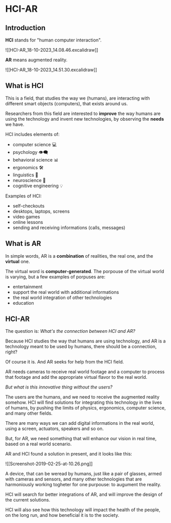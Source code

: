 # HCI-AR

## Introduction

**HCI** stands for "human computer interaction".

![[HCI-AR_18-10-2023_14.08.46.excalidraw]]

**AR** means augmented reality.

![[HCI-AR_18-10-2023_14.51.30.excalidraw]]

## What is HCI

This is a field, that studies the way we (humans), are interacting with different smart objects (computers), that exists around us.

Researchers from this field are interested to **improve** the way humans are using the technology and invent new technologies, by observing the **needs** we have.

HCI includes elements of:

- computer science 💻
- psychology 👁‍🗨
- behavioral science 📊
- ergonomics 🛠
- linguistics 🎎
- neuroscience 🧠
- cognitive engineering 💡

Examples of HCI:

- self-checkouts
- desktops, laptops, screens
- video games
- online lessons
- sending and receiving informations (calls, messages)

## What is AR

In simple words, AR is a **combination** of realities, the real one, and the **virtual** one.

The virtual word is **computer-generated**. The porpouse of the virtual world is varying, but a few examples of porpuses are:

- entertainment
- support the real world with additional informations
- the real world integration of other technologies
- education

## HCI-AR

The question is: *What's the connection between HCI and AR?*

Because HCI studies the way that humans are using technology, and AR is a technology meant to be used by humans, there should be a connection, right?

Of course it is. And AR seeks for help from the HCI field.

AR needs cameras to receive real world footage and a computer to process that footage and add the appropriate virtual flavor to the real world.

*But what is this innovative thing without the users?*

The users are the humans, and we need to receive the augmented reality somehow. HCI will find solutions for integrating this technology in the lives of humans, by pushing the limits of physics, ergonomics, computer science, and many other fields.

There are many ways we can add digital informations in the real world, using a screen, actuators, speakers and so on.

But, for AR, we need something that will enhance our vision in real time, based on a real world scenario.

AR and HCI found a solution in present, and it looks like this:

![[Screenshot-2019-02-25-at-10.26.png]]

A device, that can be weread by humans, just like a pair of glasses, armed with cameras and sensors, and many other technologies that are harmoniously working togheter for one purpouse: to augument the reality.

HCI will search for better integrations of AR, and will improve the design of the current solutions.

HCI will also see how this technology will impact the health of the people, on the long run, and how beneficial it is to the society.